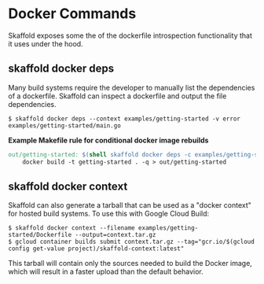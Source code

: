 # Docker Commands

Skaffold exposes some the of the dockerfile introspection functionality that it uses under the hood.

## skaffold docker deps

Many build systems require the developer to manually list the dependencies of a dockerfile.  Skaffold can inspect a dockerfile and output the file dependencies.  

```
$ skaffold docker deps --context examples/getting-started -v error
examples/getting-started/main.go
```

**Example Makefile rule for conditional docker image rebuilds**
```Makefile
out/getting-started: $(shell skaffold docker deps -c examples/getting-started -v error)
	docker build -t getting-started . -q > out/getting-started
```

## skaffold docker context

Skaffold can also generate a tarball that can be used as a "docker context" for hosted build systems. To use this with Google Cloud Build:

```
$ skaffold docker context --filename examples/getting-started/Dockerfile --output=context.tar.gz
$ gcloud container builds submit context.tar.gz --tag="gcr.io/$(gcloud config get-value project)/skaffold-context:latest"
```

This tarball will contain only the sources needed to build the Docker image, which will result in a faster upload than the default behavior.
